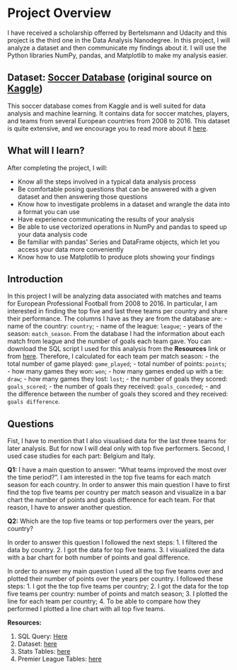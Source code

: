 
# Project Overview

I have received a scholarship offerred by Bertelsmann and Udacity and this project is the third one in the Data Analysis Nanodegree. In this project, I will analyze a dataset and then communicate my findings about it. I will use the Python libraries NumPy, pandas, and Matplotlib to make my analysis easier.

## Dataset: [Soccer Database](https://d17h27t6h515a5.cloudfront.net/topher/2017/November/5a0a4cad_database/database.sqlite) (original source on [Kaggle](https://www.kaggle.com/hugomathien/soccer))

This soccer database comes from Kaggle and is well suited for data analysis and machine learning. It contains data for soccer matches, players, and teams from several European countries from 2008 to 2016. This dataset is quite extensive, and we encourage you to read more about it [here](https://www.kaggle.com/hugomathien/soccer).

## What will I learn?

After completing the project, I will:

  - Know all the steps involved in a typical data analysis process
  - Be comfortable posing questions that can be answered with a given dataset and then answering those questions
  - Know how to investigate problems in a dataset and wrangle the data into a format you can use
  - Have experience communicating the results of your analysis
  - Be able to use vectorized operations in NumPy and pandas to speed up your data analysis code
  - Be familiar with pandas' Series and DataFrame objects, which let you access your data more conveniently
  - Know how to use Matplotlib to produce plots showing your findings

## Introduction

In this project I will be analyzing data associated with matches and teams for European Professional Football from 2008 to 2016. In particular, I am interested in finding the top five and last three teams per country and share their performance. The columns I have as they are from the database are:
    - name of the country: `country`;
    - name of the league: `league`;
    - years of the season: `match_season`.
From the database I had the information about each  match from league and the number of goals each team gave. You can download the SQL script I used for this analysis from the **Resources** link or from <a href="matches.sql">here</a>. Therefore,  I calculated for each team per match season: 
    - the total number of game played: `game_played`;
    - total number of points: `points`;
    - how many games they won: `won`;
    - how many games ended up with a tie: `draw`;
    - how many games they lost: `lost`;
    - the number of goals they scored: `goals_scored`;
    - the number of goals they received: `goals_conceded`;
    - and the difference between the number of goals they scored and they received: `goals difference`.  
    
## Questions

Fist, I have to mention that I also visualised data for the last three teams for later analysis. But for now I will deal only with top five performers. Second, I used case studies for each part: Belgium and Italy.

**Q1:** I have a main question to answer: “What teams improved the most over the time period?”. I am interested in the top five teams for each match season for each country. 
In order to answer this main question I have to first find the top five teams per country per match season and visualize in a bar chart the number of points and goals difference for each team. For that reason, I have to answer another question.

**Q2:** Which are the top five teams or top performers over the years, per country?

In order to answer this question I followed the next steps:
    1. I filtered the data by country.
    2. I got the data for top five teams.
    3. I visualized the data with a bar chart for both number of points and goal difference.

In order to answer my main question I used all the top five teams over and plotted their number of points over the years per country. I followed these steps:
    1. I got the the top five teams per country;
    2. I got the data for the top five teams per country: number of points and match season;
    3. I plotted the line for each team per country;
    4. To be able to compare how they performed I plotted a line chart with all top five teams. 

**Resources:**
1. SQL Query: <a href="matches.sql">Here</a>
1. Dataset: [here](https://www.kaggle.com/hugomathien/soccer)
2. Stats Tables: [here](https://www.fctables.com/belgium/jupiler-league/2008_2009/)
3. Premier League Tables: [here](https://www.premierleague.com/tables?co=1&se=79&ha=-1)
